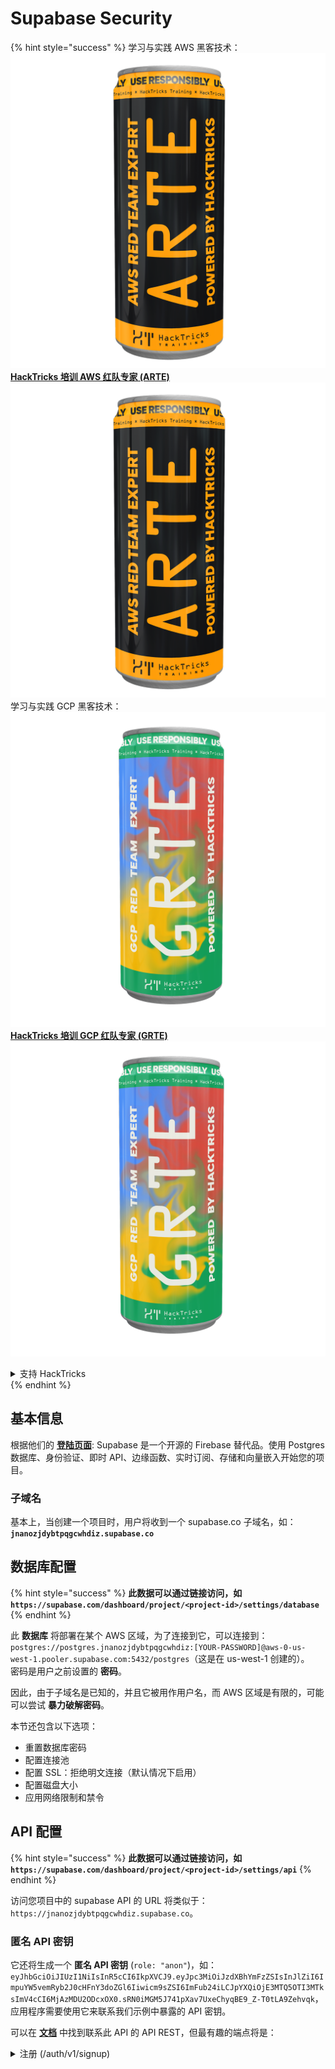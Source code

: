 # Supabase Security

{% hint style="success" %}
学习与实践 AWS 黑客技术：<img src="../.gitbook/assets/image (1) (1) (1) (1).png" alt="" data-size="line">[**HackTricks 培训 AWS 红队专家 (ARTE)**](https://training.hacktricks.xyz/courses/arte)<img src="../.gitbook/assets/image (1) (1) (1) (1).png" alt="" data-size="line">\
学习与实践 GCP 黑客技术：<img src="../.gitbook/assets/image (2) (1).png" alt="" data-size="line">[**HackTricks 培训 GCP 红队专家 (GRTE)**<img src="../.gitbook/assets/image (2) (1).png" alt="" data-size="line">](https://training.hacktricks.xyz/courses/grte)

<details>

<summary>支持 HackTricks</summary>

* 查看 [**订阅计划**](https://github.com/sponsors/carlospolop)!
* **加入** 💬 [**Discord 群组**](https://discord.gg/hRep4RUj7f) 或 [**Telegram 群组**](https://t.me/peass) 或 **关注** 我们的 **Twitter** 🐦 [**@hacktricks\_live**](https://twitter.com/hacktricks_live)**.**
* **通过向** [**HackTricks**](https://github.com/carlospolop/hacktricks) 和 [**HackTricks Cloud**](https://github.com/carlospolop/hacktricks-cloud) GitHub 仓库提交 PR 分享黑客技巧。

</details>
{% endhint %}

## 基本信息

根据他们的 [**登陆页面**](https://supabase.com/): Supabase 是一个开源的 Firebase 替代品。使用 Postgres 数据库、身份验证、即时 API、边缘函数、实时订阅、存储和向量嵌入开始您的项目。

### 子域名

基本上，当创建一个项目时，用户将收到一个 supabase.co 子域名，如：**`jnanozjdybtpqgcwhdiz.supabase.co`**

## **数据库配置**

{% hint style="success" %}
**此数据可以通过链接访问，如 `https://supabase.com/dashboard/project/<project-id>/settings/database`**
{% endhint %}

此 **数据库** 将部署在某个 AWS 区域，为了连接到它，可以连接到：`postgres://postgres.jnanozjdybtpqgcwhdiz:[YOUR-PASSWORD]@aws-0-us-west-1.pooler.supabase.com:5432/postgres`（这是在 us-west-1 创建的）。\
密码是用户之前设置的 **密码**。

因此，由于子域名是已知的，并且它被用作用户名，而 AWS 区域是有限的，可能可以尝试 **暴力破解密码**。

本节还包含以下选项：

* 重置数据库密码
* 配置连接池
* 配置 SSL：拒绝明文连接（默认情况下启用）
* 配置磁盘大小
* 应用网络限制和禁令

## API 配置

{% hint style="success" %}
**此数据可以通过链接访问，如 `https://supabase.com/dashboard/project/<project-id>/settings/api`**
{% endhint %}

访问您项目中的 supabase API 的 URL 将类似于：`https://jnanozjdybtpqgcwhdiz.supabase.co`。

### 匿名 API 密钥

它还将生成一个 **匿名 API 密钥** (`role: "anon"`)，如：`eyJhbGciOiJIUzI1NiIsInR5cCI6IkpXVCJ9.eyJpc3MiOiJzdXBhYmFzZSIsInJlZiI6ImpuYW5vemRyb2J0cHFnY3doZGl6Iiwicm9sZSI6ImFub24iLCJpYXQiOjE3MTQ5OTI3MTksImV4cCI6MjAzMDU2ODcxOX0.sRN0iMGM5J741pXav7UxeChyqBE9_Z-T0tLA9Zehvqk`，应用程序需要使用它来联系我们示例中暴露的 API 密钥。

可以在 [**文档**](https://supabase.com/docs/reference/self-hosting-auth/returns-the-configuration-settings-for-the-gotrue-server) 中找到联系此 API 的 API REST，但最有趣的端点将是：

<details>

<summary>注册 (/auth/v1/signup)</summary>
```
POST /auth/v1/signup HTTP/2
Host: id.io.net
Content-Length: 90
X-Client-Info: supabase-js-web/2.39.2
Sec-Ch-Ua: "Not-A.Brand";v="99", "Chromium";v="124"
Sec-Ch-Ua-Mobile: ?0
Authorization: Bearer eyJhbGciOiJIUzI1NiIsInR5cCI6IkpXVCJ9.eyJpc3MiOiJzdXBhYmFzZSIsInJlZiI6ImpuYW5vemRyb2J0cHFnY3doZGl6Iiwicm9sZSI6ImFub24iLCJpYXQiOjE3MTQ5OTI3MTksImV4cCI6MjAzMDU2ODcxOX0.sRN0iMGM5J741pXav7UxeChyqBE9_Z-T0tLA9Zehvqk
User-Agent: Mozilla/5.0 (Windows NT 10.0; Win64; x64) AppleWebKit/537.36 (KHTML, like Gecko) Chrome/124.0.6367.60 Safari/537.36
Content-Type: application/json;charset=UTF-8
Apikey: eyJhbGciOiJIUzI1NiIsInR5cCI6IkpXVCJ9.eyJpc3MiOiJzdXBhYmFzZSIsInJlZiI6ImpuYW5vemRyb2J0cHFnY3doZGl6Iiwicm9sZSI6ImFub24iLCJpYXQiOjE3MTQ5OTI3MTksImV4cCI6MjAzMDU2ODcxOX0.sRN0iMGM5J741pXav7UxeChyqBE9_Z-T0tLA9Zehvqk
Sec-Ch-Ua-Platform: "macOS"
Accept: */*
Origin: https://cloud.io.net
Sec-Fetch-Site: same-site
Sec-Fetch-Mode: cors
Sec-Fetch-Dest: empty
Referer: https://cloud.io.net/
Accept-Encoding: gzip, deflate, br
Accept-Language: en-GB,en-US;q=0.9,en;q=0.8
Priority: u=1, i

{"email":"test@exmaple.com","password":"SomeCOmplexPwd239."}
```
</details>

<details>

<summary>登录 (/auth/v1/token?grant_type=password)</summary>
```
POST /auth/v1/token?grant_type=password HTTP/2
Host: hypzbtgspjkludjcnjxl.supabase.co
Content-Length: 80
X-Client-Info: supabase-js-web/2.39.2
Sec-Ch-Ua: "Not-A.Brand";v="99", "Chromium";v="124"
Sec-Ch-Ua-Mobile: ?0
Authorization: Bearer eyJhbGciOiJIUzI1NiIsInR5cCI6IkpXVCJ9.eyJpc3MiOiJzdXBhYmFzZSIsInJlZiI6ImpuYW5vemRyb2J0cHFnY3doZGl6Iiwicm9sZSI6ImFub24iLCJpYXQiOjE3MTQ5OTI3MTksImV4cCI6MjAzMDU2ODcxOX0.sRN0iMGM5J741pXav7UxeChyqBE9_Z-T0tLA9Zehvqk
User-Agent: Mozilla/5.0 (Windows NT 10.0; Win64; x64) AppleWebKit/537.36 (KHTML, like Gecko) Chrome/124.0.6367.60 Safari/537.36
Content-Type: application/json;charset=UTF-8
Apikey: eyJhbGciOiJIUzI1NiIsInR5cCI6IkpXVCJ9.eyJpc3MiOiJzdXBhYmFzZSIsInJlZiI6ImpuYW5vemRyb2J0cHFnY3doZGl6Iiwicm9sZSI6ImFub24iLCJpYXQiOjE3MTQ5OTI3MTksImV4cCI6MjAzMDU2ODcxOX0.sRN0iMGM5J741pXav7UxeChyqBE9_Z-T0tLA9Zehvqk
Sec-Ch-Ua-Platform: "macOS"
Accept: */*
Origin: https://cloud.io.net
Sec-Fetch-Site: same-site
Sec-Fetch-Mode: cors
Sec-Fetch-Dest: empty
Referer: https://cloud.io.net/
Accept-Encoding: gzip, deflate, br
Accept-Language: en-GB,en-US;q=0.9,en;q=0.8
Priority: u=1, i

{"email":"test@exmaple.com","password":"SomeCOmplexPwd239."}
```
</details>

所以，每当你发现一个客户使用 supabase 和他们被授予的子域名时（公司可能有一个 CNAME 指向他们的 supabase 子域名），你可以尝试 **使用 supabase API 创建一个新账户**。

### secret / service\_role api keys

一个秘密 API 密钥也会生成 **`role: "service_role"`**。这个 API 密钥应该是秘密的，因为它能够绕过 **行级安全**。

API 密钥看起来像这样：`eyJhbGciOiJIUzI1NiIsInR5cCI6IkpXVCJ9.eyJpc3MiOiJzdXBhYmFzZSIsInJlZiI6ImpuYW5vemRyb2J0cHFnY3doZGl6Iiwicm9sZSI6InNlcnZpY2Vfcm9sZSIsImlhdCI6MTcxNDk5MjcxOSwiZXhwIjoyMDMwNTY4NzE5fQ.0a8fHGp3N_GiPq0y0dwfs06ywd-zhTwsm486Tha7354`

### JWT Secret

一个 **JWT Secret** 也会生成，以便应用程序可以 **创建和签名自定义 JWT 令牌**。

## 认证

### 注册

{% hint style="success" %}
默认情况下，supabase 将允许 **新用户在你的项目中创建账户**，通过使用之前提到的 API 端点。
{% endhint %}

然而，这些新账户默认情况下 **需要验证他们的电子邮件地址** 才能登录账户。可以启用 **“允许匿名登录”** 以允许人们在不验证电子邮件地址的情况下登录。这可能会授予对 **意外数据** 的访问（他们获得角色 `public` 和 `authenticated`）。\
这是一个非常糟糕的主意，因为 supabase 按活跃用户收费，因此人们可以创建用户并登录，而 supabase 将为这些用户收费：

<figure><img src="../.gitbook/assets/image (1) (1) (1) (1) (1) (1).png" alt=""><figcaption></figcaption></figure>

### 密码和会话

可以指示最小密码长度（默认情况下），要求（默认情况下没有）并禁止使用泄露的密码。\
建议 **提高要求，因为默认的要求很弱**。

* 用户会话：可以配置用户会话的工作方式（超时，每个用户 1 个会话...）
* 机器人和滥用保护：可以启用验证码。

### SMTP 设置

可以设置 SMTP 以发送电子邮件。

### 高级设置

* 设置访问令牌的过期时间（默认 3600）
* 设置检测和撤销可能被泄露的刷新令牌和超时
* MFA：指示每个用户可以同时注册多少个 MFA 因素（默认 10）
* 最大直接数据库连接：用于身份验证的最大连接数（默认 10）
* 最大请求持续时间：身份验证请求允许持续的最大时间（默认 10 秒）

## 存储

{% hint style="success" %}
Supabase 允许 **存储文件** 并通过 URL 使其可访问（它使用 S3 存储桶）。
{% endhint %}

* 设置上传文件大小限制（默认 50MB）
* S3 连接通过如下 URL 提供：`https://jnanozjdybtpqgcwhdiz.supabase.co/storage/v1/s3`
* 可以 **请求 S3 访问密钥**，由 `access key ID`（例如 `a37d96544d82ba90057e0e06131d0a7b`）和 `secret access key`（例如 `58420818223133077c2cec6712a4f909aec93b4daeedae205aa8e30d5a860628`）组成

## 边缘函数

可以在 supabase 中 **存储秘密**，这些秘密将 **通过边缘函数访问**（可以从网页创建和删除，但无法直接访问其值）。

{% hint style="success" %}
学习和实践 AWS 黑客攻击：<img src="../.gitbook/assets/image (1) (1) (1) (1).png" alt="" data-size="line">[**HackTricks 培训 AWS 红队专家 (ARTE)**](https://training.hacktricks.xyz/courses/arte)<img src="../.gitbook/assets/image (1) (1) (1) (1).png" alt="" data-size="line">\
学习和实践 GCP 黑客攻击：<img src="../.gitbook/assets/image (2) (1).png" alt="" data-size="line">[**HackTricks 培训 GCP 红队专家 (GRTE)**<img src="../.gitbook/assets/image (2) (1).png" alt="" data-size="line">](https://training.hacktricks.xyz/courses/grte)

<details>

<summary>支持 HackTricks</summary>

* 查看 [**订阅计划**](https://github.com/sponsors/carlospolop)!
* **加入** 💬 [**Discord 群组**](https://discord.gg/hRep4RUj7f) 或 [**电报群组**](https://t.me/peass) 或 **在 Twitter 上关注** 🐦 [**@hacktricks\_live**](https://twitter.com/hacktricks_live)**.**
* **通过向** [**HackTricks**](https://github.com/carlospolop/hacktricks) 和 [**HackTricks Cloud**](https://github.com/carlospolop/hacktricks-cloud) github 仓库提交 PR 来分享黑客技巧。

</details>
{% endhint %}

